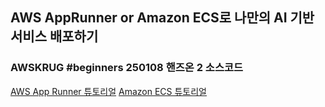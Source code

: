 ## AWS AppRunner or Amazon ECS로 나만의 AI 기반 서비스 배포하기
### AWSKRUG #beginners 250108 핸즈온 2 소스코드

[AWS App Runner 튜토리얼](https://bit.ly/container-handson-2)
[Amazon ECS 튜토리얼](https://bit.ly/container-handson-3)

